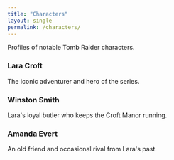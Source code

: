 ```yaml
---
title: "Characters"
layout: single
permalink: /characters/
---
```


Profiles of notable Tomb Raider characters.

### Lara Croft
The iconic adventurer and hero of the series.

### Winston Smith
Lara's loyal butler who keeps the Croft Manor running.

### Amanda Evert
An old friend and occasional rival from Lara's past.


